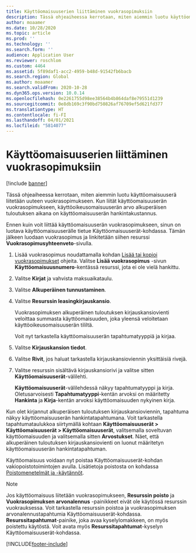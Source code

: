 ```yaml
---
title: Käyttöomaisuuserien liittäminen vuokrasopimuksiin
description: Tässä ohjeaiheessa kerrotaan, miten aiemmin luotu käyttöomaisuuserä liitetään uuteen vuokrasopimukseen.
author: moaamer
ms.date: 10/28/2020
ms.topic: article
ms.prod: ''
ms.technology: ''
ms.search.form: ''
audience: Application User
ms.reviewer: roschlom
ms.custom: 4464
ms.assetid: 5f89daf1-acc2-4959-b48d-91542fb6bacb
ms.search.region: Global
ms.author: moaamer
ms.search.validFrom: 2020-10-28
ms.dyn365.ops.version: 10.0.14
ms.openlocfilehash: 0e2261755d98ee38564b4b864daf8e79551d1239
ms.sourcegitcommit: 0e8db169c3f90bd750826af76709ef5d621fd377
ms.translationtype: HT
ms.contentlocale: fi-FI
ms.lasthandoff: 04/01/2021
ms.locfileid: "5814077"
---
```

# <a name="associate-fixed-assets-with-leases"></a>Käyttöomaisuuserien liittäminen vuokrasopimuksiin

[!include [banner](../includes/banner.md)]

Tässä ohjeaiheessa kerrotaan, miten aiemmin luotu käyttöomaisuuserä liitetään uuteen vuokrasopimukseen. Kun liität käyttöomaisuuserän vuokrasopimukseen, käyttöoikeusomaisuuserän arvo alkuperäisen tuloutuksen aikana on käyttöomaisuuserän hankintakustannus.

Ennen kuin voit liittää käyttöomaisuuserän vuokrasopimukseen, sinun on luotava käyttöomaisuuserälle tietue Käyttöomaisuuserät-kohdassa. Tämän jälkeen luodaan vuokrasopimus ja linkitetään siihen resurssi **Vuokrasopimusyhteenveto**-sivulla.

1. Lisää vuokrasopimus noudattamalla kohdan [Lisää tai kopioi vuokrasopimukset](add-lease.md) ohjeita. Valitse **Lisää vuokrasopimus** -sivun **Käyttöomaisuusnumero**-kentässä resurssi, jota ei ole vielä hankittu.
2. Valitse **Kirjat** ja vahvista maksuaikataulu.
3. Valitse **Alkuperäinen tunnustaminen**.
4. Valitse **Resurssin leasingkirjauskansio**.

    Vuokrasopimuksen alkuperäinen tuloutuksen kirjauskansiovienti veloittaa summasta käyttöomaisuuden, joka yleensä veloitetaan käyttöoikeusomaisuuserän tililtä.

    Voit nyt tarkastella käyttöomaisuuserän tapahtumatyyppiä ja kirjaa.

5. Valitse **Kirjauskansion tiedot**.
6. Valitse **Rivit**, jos haluat tarkastella kirjauskansioviennin yksittäisiä rivejä.
7. Valitse resurssin sisältävä kirjauskansiorivi ja valitse sitten **Käyttöomaisuuserät**-välilehti.

    **Käyttöomaisuuserät**-välilehdessä näkyy tapahtumatyyppi ja kirja. Oletusarvoisesti **Tapahtumatyyppi**-kentän arvoksi on määritetty **Hankinta** ja **Kirja**-kentän arvoksi käyttöomaisuuden nykyinen kirja.

Kun olet kirjannut alkuperäisen tuloutuksen kirjauskansioviennin, tapahtuma näkyy käyttöomaisuuserän hankintatapahtumana. Voit tarkastella tapahtumataulukkoa siirtymällä kohtaan **Käyttöomaisuuserät \> Käyttöomaisuuserät \> Käyttöomaisuuserät**, valitsemalla soveltuvan käyttöomaisuuden ja valitsemalla sitten **Arvostukset**. Näet, että alkuperäinen tuloutuksen kirjauskansiovienti on luonut määritetyn käyttöomaisuuserän hankintatapahtuman.

Käyttöomaisuus voidaan nyt poistaa Käyttöomaisuuserät-kohdan vakiopoistotoimintojen avulla. Lisätietoja poistosta on kohdassa [Poistomenetelmät ja -käytännöt](../fixed-assets/depreciation-methods-conventions.md).

> [!NOTE]
> Jos käyttöomaisuus liitetään vuokrasopimukseen, **Resurssin poisto** ja **Vuokrasopimuksen arvonalennus** -painikkeet eivät ole käytössä resurssin vuokrauksessa. Voit tarkastella resurssin poistoa ja vuokrasopimuksen arvonalennustapahtumia Käyttöomaisuuserät-kohdassa. **Resurssitapahtumat**-painike, joka avaa kyselylomakkeen, on myös poistettu käytöstä. Voit avata myös **Resurssitapahtumat**-kyselyn Käyttöomaisuuserät-kohdassa.  


[!INCLUDE[footer-include](../../includes/footer-banner.md)]